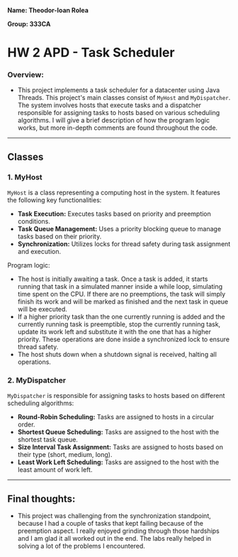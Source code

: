 **Name: Theodor-Ioan Rolea**

**Group: 333CA**

# HW 2 APD - Task Scheduler

### Overview:

* This project implements a task scheduler for a datacenter using Java Threads. This project's 
  main classes consist of `MyHost` and `MyDispatcher`. The system involves hosts that execute tasks
  and a dispatcher responsible for assigning tasks to hosts based on various scheduling algorithms.
  I will give a brief description of how the program logic works, but more in-depth comments are
  found throughout the code.
***

## Classes

### 1. MyHost

`MyHost` is a class representing a computing host in the system.
It features the following key functionalities:

- **Task Execution:** Executes tasks based on priority and preemption conditions.
- **Task Queue Management:** Uses a priority blocking queue to manage tasks based on their priority.
- **Synchronization:** Utilizes locks for thread safety during task assignment and execution.

Program logic:

- The host is initially awaiting a task. Once a task is added, it starts running that task in a
simulated manner inside a while loop, simulating time spent on the CPU. If there are no preemptions,
the task will simply finish its work and will be marked as finished and the next task in queue will
be executed.
- If a higher priority task than the one currently running is added and the currently 
  running task is preemptible, stop the currently running task, update its work left and 
  substitute it with the one that has a higher priority. These operations are done inside a
  synchronized lock to ensure thread safety.
- The host shuts down when a shutdown signal is received, halting all operations.

### 2. MyDispatcher

`MyDispatcher` is responsible for assigning tasks to hosts based
on different scheduling algorithms:

- **Round-Robin Scheduling:** Tasks are assigned to hosts in a circular order.
- **Shortest Queue Scheduling:** Tasks are assigned to the host with the shortest task queue.
- **Size Interval Task Assignment:** Tasks are assigned to hosts based on their type
(short, medium, long).
- **Least Work Left Scheduling:** Tasks are assigned to the host with the least amount of work left.

***

## Final thoughts:

* This project was challenging from the synchronization standpoint, because I had a couple of tasks
that kept failing because of the preemption aspect. I really enjoyed grinding through those 
hardships and I am glad it all worked out in the end. The labs really helped in solving a lot of
the problems I encountered.